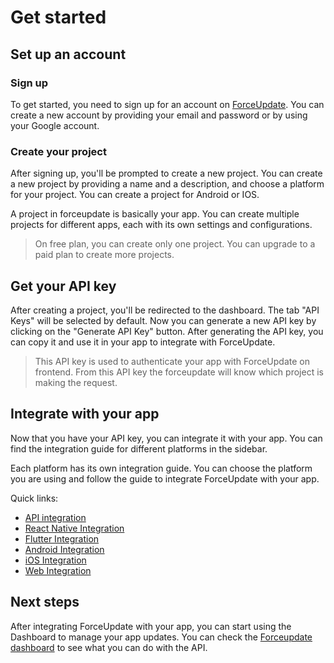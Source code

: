 # Get started

## Set up an account

### Sign up

To get started, you need to sign up for an account on [ForceUpdate](https://forceupdate.app/sign-up). You can create a new account by providing your email and password or by using your Google account.

### Create your project

After signing up, you'll be prompted to create a new project. You can create a new project by providing a name and a description, and choose a platform for your project. You can create a project for Android or IOS.

A project in forceupdate is basically your app. You can create multiple projects for different apps, each with its own settings and configurations.

> On free plan, you can create only one project. You can upgrade to a paid plan to create more projects.

## Get your API key

After creating a project, you'll be redirected to the dashboard. The tab "API Keys" will be selected by default. Now you can generate a new API key by clicking on the "Generate API Key" button. After generating the API key, you can copy it and use it in your app to integrate with ForceUpdate.

> This API key is used to authenticate your app with ForceUpdate on frontend. From this API key the forceupdate will know which project is making the request.

## Integrate with your app

Now that you have your API key, you can integrate it with your app. You can find the integration guide for different platforms in the sidebar.

Each platform has its own integration guide. You can choose the platform you are using and follow the guide to integrate ForceUpdate with your app.

Quick links:

- [API integration](api-integration)
- [React Native Integration](react-native-integration)
- [Flutter Integration](flutter-integration)
- [Android Integration](android-integration)
- [iOS Integration](ios-integration)
- [Web Integration](web-integration)

## Next steps

After integrating ForceUpdate with your app, you can start using the Dashboard to manage your app updates. You can check the [Forceupdate dashboard](https://api.forceupdate.app/docs) to see what you can do with the API.
